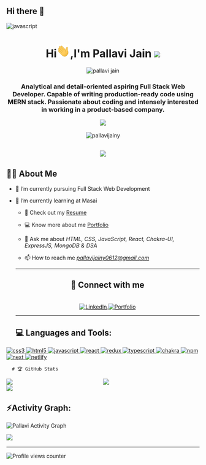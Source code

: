 ## Hi there 👋

<img src="https://camo.githubusercontent.com/efe028a1acecb148345817f09b7aa02ccb73f1335baf7ece530f6be85d4bfa1e/68747470733a2f2f692e70696e696d672e636f6d2f6f726967696e616c732f32662f66342f32382f32666634323830303666336164653566313062656163363933373230363261622e676966" alt="javascript" width="100%" height="350"/>
      
      
   <h1 align="center">Hi<img src="https://raw.githubusercontent.com/ABSphreak/ABSphreak/master/gifs/Hi.gif" width="35">,I'm Pallavi Jain <img src="https://camo.githubusercontent.com/d3359cb00ab0b5ed8f2e1fe3fceb4fbaf3b614340f8c0db99c17b9f50b351770/68747470733a2f2f656d6f6a69732e736c61636b6d6f6a69732e636f6d2f656d6f6a69732f696d616765732f313533313834393433302f343234362f626c6f622d73756e676c61737365732e6769663f31353331383439343330" width="32"/></h1>
      
   <p align="center"> <img src="https://komarev.com/ghpvc/?username=pallavijainy&label=Profile%20views&color=9130c2&style=flat" alt="pallavi jain" /> </p>
      
   <h3 align="center">Analytical and detail-oriented aspiring
Full Stack Web Developer. Capable of
writing production-ready code using
MERN stack. Passionate about coding
and intensely interested in working in a
product-based company.
</h3>
      
   
      
   <p align="center" color:"red">
     <a href="https://github.com/pallavijainy/readme-typing-svg">
          <img src="https://readme-typing-svg.demolab.com/?lines=hi! My self Pallavi jain 🏽; I am a Full-stack%20web%20developer 🏻‍💻; interested in Coding 🏃‍♂️♂️;Curious%20to%20learn%20new%20things !&font=Fira%20Code&center=true&width=440&height=45&color=#37bcf7&vCenter=true&size=22&pause=1000"></a>
      </p>

<p align="center"><img src="https://github-profile-trophy.vercel.app/?username=pallavijainy" alt="pallavijainy" /> </p>
</br>

  <div align="center">
        <img src="https://camo.githubusercontent.com/3997f3b27a68e19c31e2d1c378d77303735faa42e7d18a8018f7510d66aaa83e/68747470733a2f2f7777772e77696e677374656368736f6c7574696f6e732e636f6d2f77702d636f6e74656e742f75706c6f6164732f323032322f30332f66756c6c2d737461636b2d646576656c6f706d656e742e676966" width="40%"/>
      </div>
      
   ## 🙋‍♂️ About Me
      
   - 🔭 I’m currently pursuing Full Stack Web Development
      
   - 🌱 I’m currently learning at Masai
      
      - 📄 Check out my <a href="https://drive.google.com/file/d/1YAp-ywxagyg4lRCHMDKg6z4jAPTq8CEP/view?usp=sharing" target="_blank" >Resume</a>
      
      - 💻 Know more about me <a href="https://pallavijainy.github.io" target="_blank" >Portfolio</a>
      
      - 💬 Ask me about *HTML, CSS, JavaScript, React, Chakra-UI, ExpressJS, MongoDB & DSA*
      
      - 📫 How to reach me *pallavijainy0612@gmail.com*
      
      
      <hr />
      
      
      <h2 align="center">📱 Connect with me</h2>
      <br />
     <div align="center" >
      
     <a href="https://www.linkedin.com/in/pallavi-jain-64442a23a/" target="_blank">
     <img src="https://img.shields.io/badge/LinkedIn-0077B5?style=for-the-badge&logo=linkedin&logoColor=white" align="center" alt="LinkedIn"> </a>
      
      <a href="https://pallavijainy.github.io/" target="_blank">
     <img src="https://img.shields.io/badge/Portfolio-18A303?style=for-the-badge&logo=ionic&logoColor=white" align="center" alt="Portfolio"> </a>

     </div>

      <hr />


      <!-- <h2 align="center">🚀 Languages and Tools:</h2>
      <br/>
      <div align="center">

       <div align="center"><h3 align="center">Frontend</h3>
      <img src="https://img.shields.io/badge/html5-%23E34F26.svg?style=for-the-badge&logo=html5&logoColor=white" align="center" alt="html5">
      <img src = "https://img.shields.io/badge/css3-%231572B6.svg?style=for-the-badge&logo=css3&logoColor=white" align="center" alt="css3">
      <img src ="https://img.shields.io/badge/javascript-%23323330.svg?style=for-the-badge&logo=javascript&logoColor=%23F7DF1E" align="center" alt="javascript">
      <img src="https://img.shields.io/badge/React-20232A?style=for-the-badge&logo=react&logoColor=61DAFB"  align="center" alt="reactjs" />
      <img src="https://img.shields.io/badge/Redux-593D88?style=for-the-badge&logo=redux&logoColor=white"  align="center" alt="redux" />
      <img src="https://img.shields.io/badge/DOM-007FFF?style=for-the-badge&logo=DOM&logoColor=white"  align="center" alt="material-ui"/>
      <br/>
      <br/>
        <img src = "https://img.shields.io/badge/chakra ui-%234ED1C5.svg?style=for-the-badge&logo=chakraui&logoColor=white" align="center" alt="chakra-ui"/>
        <img src="https://img.shields.io/badge/rest api-%23000000.svg?style=for-the-badge&logo=flask&logoColor=white" align="center" alt="restapi"/>

      </div>
       <br/>
        <div align="center"><h3 align="center">Backend</h3>
      <img src="https://img.shields.io/badge/Node.js-339933?style=for-the-badge&logo=nodedotjs&logoColor=white" align="center" alt="nodejs" />
      <img src="https://img.shields.io/badge/Express.js-000000?style=for-the-badge&logo=express&logoColor=white" align="center" alt="expressjs"/>
      <img src="https://img.shields.io/badge/MongoDB-4EA94B?style=for-the-badge&logo=mongodb&logoColor=white" align="center" alt="mongodb"/>
      <img src="https://img.shields.io/badge/mongoose-%2300f.svg?style=for-the-badge&logo=fastify&logoColor=white" align="center" alt="mongoose"/>
       </div>

        <div align="center"><h3 align="center">Tools</h3>
         <img src="https://img.shields.io/badge/heroku-%23430098.svg?style=for-the-badge&logo=heroku&logoColor=white" align="center" alt="git"/>
         <img src="https://img.shields.io/badge/netlify-%23000000.svg?style=for-the-badge&logo=netlify&logoColor=#00C7B7" align="center" alt="git"/>
         <img src="https://img.shields.io/badge/vercel-%23000000.svg?style=for-the-badge&logo=vercel&logoColor=whit" align="center" alt="git"/>
      <img src="https://img.shields.io/badge/GitHub-100000?style=for-the-badge&logo=github&logoColor=white"  align="center" alt="github"/>
      <img src ="https://img.shields.io/badge/Postman-FF6C37?style=for-the-badge&logo=postman&logoColor=white" align="center" alt="postman">
      <img src = "https://img.shields.io/badge/NPM-%23000000.svg?style=for-the-badge&logo=npm&logoColor=white" align="center" alt="npm">
         <img src="https://img.shields.io/badge/Visual%20Studio-5C2D91.svg?style=for-the-badge&logo=visual-studio&logoColor=white"  align="center" alt="vscode"/>
         <br/>
      <br/>
         <img src="https://img.shields.io/badge/Slack-4A154B?style=for-the-badge&logo=slack&logoColor=white" align="center" alt="slack"/>
       </div>
      </div>

      <br/>
       <br/>
      <br/>
      <img src="https://user-images.githubusercontent.com/82999542/132934744-131c1891-4a4f-4e88-a64a-36720ad7470b.png" align="center">

      <br />
      <br />
      <br/>



      <br/>


      <hr /> -->


      <h2 align="left">💻 Languages and Tools:</h2>

<p align="left"> <a href="https://www.w3schools.com/css/" target="_blank" rel="noreferrer"> <img src="https://user-images.githubusercontent.com/25181517/183898674-75a4a1b1-f960-4ea9-abcb-637170a00a75.png" alt="css3" width="40" height="40"/> </a> 
<a href="https://www.w3.org/html/" target="_blank" rel="noreferrer"> <img src="https://user-images.githubusercontent.com/25181517/192158954-f88b5814-d510-4564-b285-dff7d6400dad.png" alt="html5" width="40" height="40"/> </a>
<a href="https://developer.mozilla.org/en-US/docs/Web/JavaScript" target="_blank" rel="noreferrer"> <img src="https://user-images.githubusercontent.com/25181517/117447155-6a868a00-af3d-11eb-9cfe-245df15c9f3f.png" alt="javascript" width="40" height="40"/> </a> 
 <a href="https://reactjs.org/" target="_blank" rel="noreferrer"> <img src="https://user-images.githubusercontent.com/25181517/183897015-94a058a6-b86e-4e42-a37f-bf92061753e5.png" alt="react" width="40" height="40"/> </a> 
 <a href="https://redux.js.org" target="_blank" rel="noreferrer"> <img src="https://user-images.githubusercontent.com/25181517/187896150-cc1dcb12-d490-445c-8e4d-1275cd2388d6.png" alt="redux" width="40" height="40"/> </a>
 <a href="https://www.typescriptlang.org/" target="_blank" rel="noreferrer"> <img src="https://user-images.githubusercontent.com/25181517/183890598-19a0ac2d-e88a-4005-a8df-1ee36782fde1.png" alt="typescript" width="40" height="40"/> </a>
 <a href="https://chakra-ui.com/" target="_blank" rel="noreferrer"> <img src="https://user-images.githubusercontent.com/25181517/190887639-d0ba4ec9-ddbe-45dd-bea1-4db83846503e.png" alt="chakra" width="40" height="40"/> </a>
    <a href="https://www.npmjs.com/package/@material-ui/core" target="_blank" rel="noreferrer"> <img src="https://user-images.githubusercontent.com/25181517/121401671-49102800-c959-11eb-9f6f-74d49a5e1774.png" alt="npm" width="40" height="40"/> </a>
    <a href="https://nextjs.org/" target="_blank" rel="noreferrer"> <img src="https://skillicons.dev/icons?i=nextjs" alt="next" width="40" height="40"/> </a>
     <a href="https://www.netlify.com/" target="_blank" rel="noreferrer"> <img src="https://skillicons.dev/icons?i=netlify" alt="netlify" width="40" height="40"/> </a>
</p>

      # 🏆 GitHub Stats

<div align="center" style="display: flex; gap:50px">

<img src="https://github-readme-stats.vercel.app/api?username=pallavijainy&theme=react&border_radius=4.6&show_icons=true&count_private=true&hide_border=true&show_icons=true" style="width: 40%" />

<img src="https://github-readme-stats.vercel.app/api/top-langs/?username=pallavijainy&theme=react&border_radius=4.6&hide_border=true&layout=compact&show_icons=true" style="width: 40%" />

</div>
<div align="center" style="display: flex; ">
 
<img src="https://streak-stats.demolab.com?user=pallavijainy&_border=true&theme=dark&hide_border=true&theme=react" style="width: 40%" />

</div>

 <!-- <img alt="Pallavi Activity Graph" src="https://activity-graph.herokuapp.com/graph?username=pallavijainy&bg_color=0D1117&color=5BCDEC&line=5BCDEC&point=FFFFFF&hide_border=true" /> -->
 <h2 align="left">⚡Activity Graph:</h2>
  <a><img alt="Pallavi Activity Graph" src="https://github-readme-activity-graph.cyclic.app/graph?username=pallavijainy&theme=react-dark&hide_border=true" /></a>

![](https://github-profile-trophy.vercel.app/?username=pallavijainy&column=-1&theme=chalk&rank=-?&margin-w=15)

<hr>

![Profile views counter](https://komarev.com/ghpvc/?username=pallavijainy&&style=flat-square)

